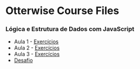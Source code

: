 # Otterwise Course Files

### Lógica e Estrutura de Dados com JavaScript

- Aula 1 - [Exercícios]()
- Aula 2 - [Exercícios]()
- Aula 3 - [Exercícios]()
- [Desafio]()

